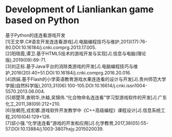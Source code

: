 # Development of Lianliankan game based on Python
基于Python的连连看游戏开发  
[1]王文举.C#语言开发连连看游戏[J].电脑编程技巧与维护,2013(17):76-80.DOI:10.16184/j.cnki.comprg.2013.17.005.  
[2]阳晓霞,谭卫.基于HTML5技术的游戏开发与实现[J].信息与电脑(理论版),2019(09):69-71.  
[3]刘正标.基于Java平台的消除类游戏的开发[J].电脑编程技巧与维护,2016(20):40+51.DOI:10.16184/j.cnki.comprg.2016.20.016.  
[4]昂娟.基于Flash的小学英语教育游戏水果连连看的设计与开发[J].贵州师范大学学报(自然科学版),2013,31(06):100-105.DOI:10.16614/j.cnki.issn1004-5570.2013.06.004.  
[5]郑楚萍,衷明华,许越,吴锦伟.“化合物命名连连看”学习型游戏软件的开发[J].广东化工,2011,38(09):212+210.  
[6]张朝亮,戎宏娜.游戏软件开发教学中《C++高级编程》课程设计[J].信息系统工程,2010(04):129+126.  
[7]邱小强.“化学连连看”游戏的开发和应用[J].化学教育,2017,38(05):55-57.DOI:10.13884/j.1003-3807hxjy.2015020039.  
